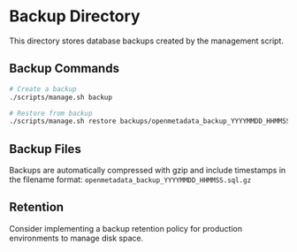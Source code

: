 # Backup Directory

This directory stores database backups created by the management script.

## Backup Commands

```bash
# Create a backup
./scripts/manage.sh backup

# Restore from backup
./scripts/manage.sh restore backups/openmetadata_backup_YYYYMMDD_HHMMSS.sql.gz
```

## Backup Files

Backups are automatically compressed with gzip and include timestamps in the filename format:
`openmetadata_backup_YYYYMMDD_HHMMSS.sql.gz`

## Retention

Consider implementing a backup retention policy for production environments to manage disk space.

